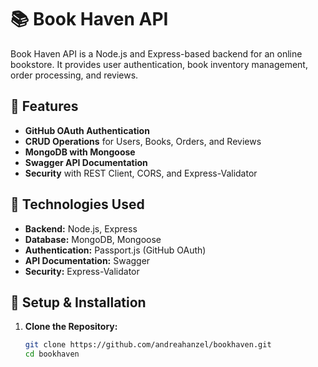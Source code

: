 # 📚 Book Haven API

Book Haven API is a Node.js and Express-based backend for an online bookstore. It provides user authentication, book inventory management, order processing, and reviews.

## 🚀 Features

- **GitHub OAuth Authentication**
- **CRUD Operations** for Users, Books, Orders, and Reviews
- **MongoDB with Mongoose**
- **Swagger API Documentation**
- **Security** with REST Client, CORS, and Express-Validator

## 📂 Technologies Used

- **Backend:** Node.js, Express
- **Database:** MongoDB, Mongoose
- **Authentication:** Passport.js (GitHub OAuth)
- **API Documentation:** Swagger
- **Security:** Express-Validator

## 📡 Setup & Installation

1. **Clone the Repository:**

   ```sh
   git clone https://github.com/andreahanzel/bookhaven.git
   cd bookhaven
